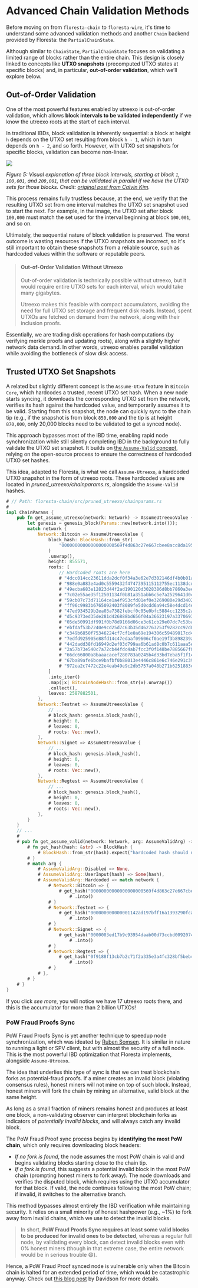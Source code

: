 # Advanced Chain Validation Methods

Before moving on from `floresta-chain` to `floresta-wire`, it's time to understand some advanced validation methods and another `Chain` backend provided by Floresta: the `PartialChainState`.

Although similar to `ChainState`, `PartialChainState` focuses on validating a limited range of blocks rather than the entire chain. This design is closely linked to concepts like **UTXO snapshots** (precomputed UTXO states at specific blocks) and, in particular, **out-of-order validation**, which we’ll explore below.

## Out-of-Order Validation

One of the most powerful features enabled by utreexo is out-of-order validation, which allows **block intervals to be validated independently** if we know the utreexo roots at the start of each interval.

In traditional IBDs, block validation is inherently sequential: a block at height `h` depends on the UTXO set resulting from block `h - 1`, which in turn depends on `h - 2`, and so forth. However, with UTXO set snapshots for specific blocks, validation can become non-linear.

![](./img/out-of-order-validation.png)

*Figure 5: Visual explanation of three block intervals, starting at block `1`, `100,001`, and `200,001`, that can be validated in parallel if we have the UTXO sets for those blocks. Credit: [original post from Calvin Kim](https://blog.bitmex.com/out-of-order-block-validation-with-utreexo-accumulators/).*

This process remains fully trustless because, at the end, we verify that the resulting UTXO set from one interval matches the UTXO set snapshot used to start the next. For example, in the image, the UTXO set after block `100,000` must match the set used for the interval beginning at block `100,001`, and so on.

Ultimately, the sequential nature of block validation is preserved. The worst outcome is wasting resources if the UTXO snapshots are incorrect, so it's still important to obtain these snapshots from a reliable source, such as hardcoded values within the software or reputable peers.

> #### Out-of-Order Validation Without Utreexo
>
> Out-of-order validation is technically possible without utreexo, but it would require entire UTXO sets for each interval, which would take many gigabytes.
> 
> Utreexo makes this feasible with compact accumulators, avoiding the need for full UTXO set storage and frequent disk reads. Instead, spent UTXOs are fetched on demand from the network, along with their inclusion proofs.

Essentially, we are trading disk operations for hash computations (by verifying merkle proofs and updating roots), along with a slightly higher network data demand. In other words, utreexo enables parallel validation while avoiding the bottleneck of slow disk access.

## Trusted UTXO Set Snapshots

A related but slightly different concept is the `Assume-Utxo` feature in `Bitcoin Core`, which hardcodes a trusted, recent UTXO set hash. When a new node starts syncing, it downloads the corresponding UTXO set from the network, verifies its hash against the hardcoded value, and temporarily assumes it to be valid. Starting from this snapshot, the node can quickly sync to the chain tip (e.g., if the snapshot is from block `850,000` and the tip is at height `870,000`, only 20,000 blocks need to be validated to get a synced node).

This approach bypasses most of the IBD time, enabling rapid node synchronization while still silently completing IBD in the background to fully validate the UTXO set snapshot. It builds on [the `Assume-Valid` concept](ch02-03-building-the-chainstate.md#the-assume-valid-lore), relying on the open-source process to ensure the correctness of hardcoded UTXO set hashes.

This idea, adapted to Floresta, is what we call `Assume-Utreexo`, a hardcoded UTXO snapshot in the form of utreexo roots. These hardcoded values are located in _pruned_utreexo/chainparams.rs_, alongside the `Assume-Valid` hashes.

```rust
# // Path: floresta-chain/src/pruned_utreexo/chainparams.rs
#
impl ChainParams {
    pub fn get_assume_utreexo(network: Network) -> AssumeUtreexoValue {
        let genesis = genesis_block(Params::new(network.into()));
        match network {
            Network::Bitcoin => AssumeUtreexoValue {
                block_hash: BlockHash::from_str(
                    "00000000000000000000569f4d863c27e667cbee8acc8da195e7e5551658e6e9",
                )
                .unwrap(),
                height: 855571,
                roots: [
                    // Hardcoded roots are here
                    # "4dcc014cc23611dda2dcf0f34a3e62e7d302146df4b0b01ac701d440358c19d6",
                    # "988e0a883e4ad0c5559432f4747395115112755ec1138dcdd62e2f5741c31c2c",
                    # "49ecba683e12823d44f2ad190120d3028386d8bb7860a3eea62a250a1f293c60",
                    # "7c02e55ae35f12501134f0b81a351abb6c5e7a2529641d0c537a7534a560c770",
                    # "59cb07c73d71164ce1a4f953cfd01ef0e3269080e29d34022d4251523cb1e8ac",
                    # "ff96c9983b6765092403f8089fe5d0cdd6a94c58e4dcd14e77570c8b10c17628",
                    # "47ed934529b2ea03a7382febcf0c05e0bfc5884cc1235c2ad42624a56234b9a6",
                    # "d5c9373ed35de281d426888bd656f04a36623197a33706932ab82014d67f26ae",
                    # "05de50991df991f0b78d9166d06ce3c61cb29e07dc7c53ba75d75df6455e6967",
                    # "ebfdaf53b7240e9cd25d7c63b35d462763253f9282cc97d8d0c92ea9ade6aa02",
                    # "c349b6850f75346224cf7cf1e0a69e194306c59489017cd4f4a045c001f1fefc",
                    # "7edfd925905e88fd14c47edaaf09606cf0ae19f3b898239a2feb607d175d9a90",
                    # "442dadd38fd16949d2ef03d799aa6b61ad8c0b7c611aaa5e218bc6360c4f41ce",
                    # "2a57b73e540c7a72cb44fdc4ab7fcc3f0f148be7885667f07fce345430f08a15",
                    # "66dc66000a8baaacacef280783a0245b4d33bd7eba5f1f14b939bd3a54e135cb",
                    # "67ba89afe6bce9bafbf0b88013e4446c861e6c746e291c3921e0b65c93671ba3",
                    # "972ea2c7472c22e4eab49e9c2db5757a048b271b6251883ce89ccfeaa38b47ab",
                ]
                .into_iter()
                .map(|x| BitcoinNodeHash::from_str(x).unwrap())
                .collect(),
                leaves: 2587882501,
            },
            Network::Testnet => AssumeUtreexoValue {
                // ...
                # block_hash: genesis.block_hash(),
                # height: 0,
                # leaves: 0,
                # roots: Vec::new(),
            },
            Network::Signet => AssumeUtreexoValue {
                // ...
                # block_hash: genesis.block_hash(),
                # height: 0,
                # leaves: 0,
                # roots: Vec::new(),
            },
            Network::Regtest => AssumeUtreexoValue {
                // ...
                # block_hash: genesis.block_hash(),
                # height: 0,
                # leaves: 0,
                # roots: Vec::new(),
            },
        }
    }
    // ...
    #
    # pub fn get_assume_valid(network: Network, arg: AssumeValidArg) -> Option<BlockHash> {
        # fn get_hash(hash: &str) -> BlockHash {
            # BlockHash::from_str(hash).expect("hardcoded hash should not fail")
        # }
        # match arg {
            # AssumeValidArg::Disabled => None,
            # AssumeValidArg::UserInput(hash) => Some(hash),
            # AssumeValidArg::Hardcoded => match network {
                # Network::Bitcoin => {
                    # get_hash("00000000000000000000569f4d863c27e667cbee8acc8da195e7e5551658e6e9")
                        # .into()
                # }
                # Network::Testnet => {
                    # get_hash("000000000000001142ad197bff16a1393290fca09e4ca904dd89e7ae98a90fcd")
                        # .into()
                # }
                # Network::Signet => {
                    # get_hash("0000003ed17b9c93954daab00d73ccbd0092074c4ebfc751c7458d58b827dfea")
                        # .into()
                # }
                # Network::Regtest => {
                    # get_hash("0f9188f13cb7b2c71f2a335e3a4fc328bf5beb436012afca590b1a11466e2206")
                        # .into()
                # }
            # },
        # }
    # }
}
```

If you click _see more_, you will notice we have 17 utreexo roots there, and this is the accumulator for more than 2 billion UTXOs!

### PoW Fraud Proofs Sync

PoW Fraud Proofs Sync is yet another technique to speedup node synchronization, which was ideated by [Ruben Somsen](https://gnusha.org/pi/bitcoindev/CAPv7TjYspkc1M=TKmBK8k0Zy857=bR7jSTarRDCr_5m2ktYHDQ@mail.gmail.com/). It is similar in nature to running a light or SPV client, but with almost the security of a full node. This is the most powerful IBD optimization that Floresta implements, alongside `Assume-Utreexo`.

The idea that underlies this type of sync is that we can treat blockchain forks as potential-fraud proofs. If a miner creates an invalid block (violating consensus rules), honest miners will not mine on top of such block. Instead, honest miners will fork the chain by mining an alternative, valid block at the same height.

As long as a small fraction of miners remains honest and produces at least one block, a non-validating observer can interpret blockchain forks as indicators of _potentially invalid blocks_, and will always catch any invalid block.

The PoW Fraud Proof sync process begins by **identifying the most PoW chain**, which only requires downloading block headers:

- _If no fork is found_, the node assumes the most PoW chain is valid and begins validating blocks starting close to the chain tip.
- _If a fork is found_, this suggests a potential invalid block in the most PoW chain (prompting honest miners to fork away). The node downloads and verifies the disputed block, which requires using the UTXO accumulator for that block. If valid, the node continues following the most PoW chain; if invalid, it switches to the alternative branch.

This method bypasses almost entirely the IBD verification while maintaining security. It relies on a small minority of honest hashpower (e.g., ~1%) to fork away from invalid chains, which we use to detect the invalid blocks.

> In short, **PoW Fraud Proofs Sync requires at least some valid blocks to be produced for invalid ones to be detected**, whereas a regular full node, by validating every block, can detect invalid blocks even with 0% honest miners (though in that extreme case, the entire network would be in serious trouble 😄).

Hence, a PoW Fraud Proof synced node is vulnerable only when the Bitcoin chain is halted for an extended period of time, which would be catastrophic anyway. Check out [this blog post](https://blog.dlsouza.lol/2023/09/28/pow-fraud-proof.html) by Davidson for more details.
